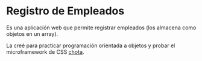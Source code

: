 # Registro de Empleados

Es una aplicación web que permite registrar empleados (los almacena como objetos en un array).

La creé para practicar programación orientada a objetos y probar el microframework de CSS [chota](https://jenil.github.io/chota/).

